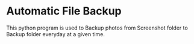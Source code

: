 # Automatic File Backup
This python program is used to Backup photos from Screenshot folder to Backup folder everyday at a given time.
